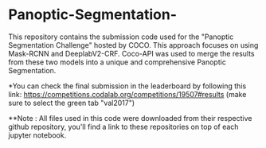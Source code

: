 # Panoptic-Segmentation-


This repository contains the submission code used for the "Panoptic Segmentation Challenge" hosted by COCO.
This approach focuses on using Mask-RCNN and DeeplabV2-CRF. 
Coco-API was used to merge the results from these two models into a unique and comprehensive Panoptic Segmentation.

*You can check the final submission in the leaderboard by following this link:
https://competitions.codalab.org/competitions/19507#results
(make sure to select the green tab "val2017")


**Note : All files used in this code were downloaded from their respective github repository, you'll find a link to these repositories on top of each jupyter notebook.  
